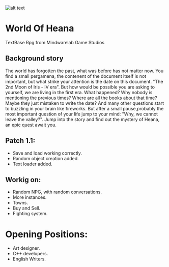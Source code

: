 ![alt text](https://orig00.deviantart.net/5371/f/2013/161/b/a/snow_fortress_by_kuroe702-d68ioag.jpg)

# World Of Heana
TextBase Rpg from Mindwarelab Game Studios

## Background story
The world has forgotten the past, what was before has not matter now. You find a small pergamena, the contenent of the document itself is not important, but what strike your attention is the date on this document. "The 2nd Moon of Iris - IV era". 
But how would be possible you are asking to yourself, we are living in the first era. What happened? Why nobody is mentioning the previous times? Where are all the books about that time?Maybe they just mistaken to write the date? And many other questions start to buzzling in your brain like fireworks. But after a small pause,probably the most important question of your life jump to your mind: "Why, we cannot leave the valley?". 
Jump into the story and find out the mystery of Heana, an epic quest await you. 

## Patch 1.1:
* Save and load working correctly.
* Random object creation added.
* Text loader added.

## Workig on:
* Random NPG, with random conversations.
* More instances.
* Towns.
* Buy and Sell.
* Fighting system.

# Opening Positions:
* Art designer.
* C++ developers.
* English Writers.
